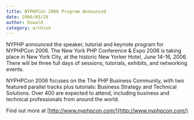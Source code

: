 ```yaml
---
title: NYPHPCon 2006 Program Announced
date: 2006/05/20
author: Oswald
category: archive
---
```


NYPHP announced the speaker, tutorial and keynote program for NYPHPCon 2006. The New York PHP Conference & Expo 2006 is taking place in New York City, at the historic New Yorker Hotel, June 14-16, 2006. There will be three full days of sessions, tutorials, exhibits, and networking events.

NYPHPCon 2006 focuses on the The PHP Business Community, with two featured parallel tracks plus tutorials: Business Strategy and Technical Solutions. Over 400 are expected to attend, including business and technical professionals from around the world.

Find out more at [http://www.nyphpcon.com/](http://www.nyphpcon.com/)

